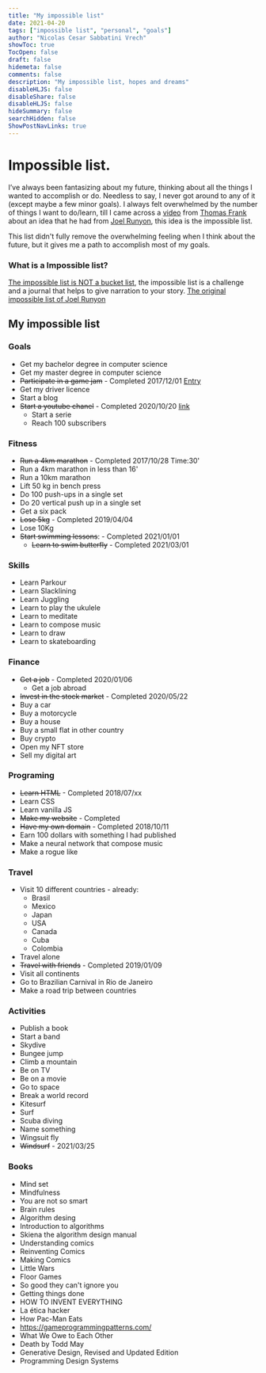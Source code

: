 ```yaml
---
title: "My impossible list"
date: 2021-04-20
tags: ["impossible list", "personal", "goals"]
author: "Nicolas Cesar Sabbatini Vrech"
showToc: true
TocOpen: false
draft: false
hidemeta: false
comments: false
description: "My impossible list, hopes and dreams"
disableHLJS: false
disableShare: false
disableHLJS: false
hideSummary: false
searchHidden: false
ShowPostNavLinks: true
---
```

# Impossible list.
I’ve always been fantasizing about my future, thinking about all the things I wanted to accomplish or do.
Needless to say, I never got around to any of it (except maybe a few minor goals).
I always felt overwhelmed by the number of things I want to do/learn, till I came across a [video](https://www.youtube.com/watch?v=6apcEae2U4w) from [Thomas Frank](https://collegeinfogeek.com/) about an idea that he had from [Joel Runyon](https://impossiblehq.com/impossible-list/), this idea is the impossible list.

This list didn't fully remove the overwhelming feeling when I  think about the future, but it gives me a path to accomplish most of my goals.

### What is a Impossible list?

[The impossible list is NOT a bucket list](https://impossiblehq.com/the-impossible-list-is-not-a-bucket-list/), the impossible list is a challenge and a journal that helps to give narration to your story.
[The original impossible list of Joel Runyon](https://impossiblehq.com/impossible-list/)


## My impossible list

### Goals

- Get my bachelor degree in computer science
- Get my master degree in computer science
- ~~Participate in a game jam~~ - Completed 2017/12/01 [Entry](https://itch.io/jam/game-off-2017/rate/199572)
- Get my driver licence
- Start a blog
- ~~Start a youtube chanel~~ - Completed 2020/10/20 [link](https://www.youtube.com/channel/UCmymYI9hAm98xJRjp7NN15w)
    - Start a serie
    - Reach 100 subscribers

### Fitness

- ~~Run a 4km marathon~~ - Completed 2017/10/28 Time:30'
- Run a 4km marathon in less than 16'
- Run a 10km marathon
- Lift 50 kg in bench press
- Do 100 push-ups in a single set
- Do 20 vertical push up in a single set
- Get a six pack
- ~~Lose 5kg~~ - Completed 2019/04/04
- Lose 10Kg
- ~~Start swimming lessons~~: - Completed 2021/01/01
    - ~~Learn to swim butterfly~~ - Completed 2021/03/01

### Skills

- Learn Parkour
- Learn Slacklining
- Learn Juggling
- Learn to play the ukulele
- Learn to meditate
- Learn to compose music
- Learn to draw
- Learn to skateboarding

### Finance

- ~~Get a job~~ - Completed 2020/01/06
    - Get a job abroad
- ~~Invest in the stock market~~ - Completed 2020/05/22
- Buy a car
- Buy a motorcycle
- Buy a house
- Buy a small flat in other country
- Buy crypto
- Open my NFT store
- Sell my digital art

### Programing

- ~~Learn HTML~~ - Completed 2018/07/xx
- Learn CSS
- Learn vanilla JS
- ~~Make my website~~ - Completed
- ~~Have my own domain~~ - Completed 2018/10/11
- Earn 100 dollars with something I had published
- Make a neural network that compose music
- Make a rogue like

### Travel

- Visit 10 different countries - already:
  - Brasil
  - Mexico
  - Japan
  - USA
  - Canada
  - Cuba
  - Colombia
- Travel alone
- ~~Travel with friends~~ - Completed 2019/01/09
- Visit all continents
- Go to Brazilian Carnival in Rio de Janeiro
- Make a road trip between countries

### Activities

- Publish a book
- Start a band
- Skydive
- Bungee jump
- Climb a mountain
- Be on TV
- Be on a movie
- Go to space
- Break a world record
- Kitesurf
- Surf
- Scuba diving
- Name something
- Wingsuit fly
- ~~Windsurf~~ - 2021/03/25

### Books

- Mind set
- Mindfulness
- You are not so smart
- Brain rules
- Algorithm desing
- Introduction to algorithms
- Skiena the algorithm design manual
- Understanding comics
- Reinventing Comics
- Making Comics
- Little Wars
- Floor Games
- So good they can't ignore you
- Getting things done
- HOW TO INVENT EVERYTHING
- La ética hacker
- How Pac-Man Eats
- https://gameprogrammingpatterns.com/
- What We Owe to Each Other
- Death by Todd May
- Generative Design, Revised and Updated Edition
- Programming Design Systems
